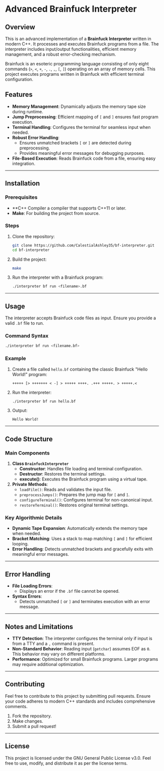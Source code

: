# Advanced Brainfuck Interpreter

## Overview

This is an advanced implementation of a **Brainfuck Interpreter** written in modern C++. It processes and executes Brainfuck programs from a file. The interpreter includes input/output functionalities, efficient memory management, and a robust error-checking mechanism.

Brainfuck is an esoteric programming language consisting of only eight commands (`>`, `<`, `+`, `-`, `.`, `,`, `[`, `]`) operating on an array of memory cells. This project executes programs written in Brainfuck with efficient terminal configuration.

## Features

- **Memory Management**: Dynamically adjusts the memory tape size during runtime.
- **Jump Preprocessing**: Efficient mapping of `[` and `]` ensures fast program execution.
- **Terminal Handling**: Configures the terminal for seamless input when needed.
- **Robust Error Handling**:
  - Ensures unmatched brackets `[` or `]` are detected during preprocessing.
  - Provides meaningful error messages for debugging purposes.
- **File-Based Execution**: Reads Brainfuck code from a file, ensuring easy integration.

---

## Installation

### Prerequisites
- **C++ Compiler a compiler that supports C++11 or later.
- **Make**: For building the project from source.

### Steps
1. Clone the repository:
   ```bash
   git clone https://github.com/CalestialAshley35/bf-interpreter.git
   cd bf-interpreter
   ```
2. Build the project:
   ```bash
   make
   ```
3. Run the interpreter with a Brainfuck program:
   ```bash
   ./interpreter bf run <filename>.bf
   ```

---

## Usage

The interpreter accepts Brainfuck code files as input. Ensure you provide a valid `.bf` file to run.

### Command Syntax
```bash
./interpreter bf run <filename.bf>
```

### Example
1. Create a file called `hello.bf` containing the classic Brainfuck "Hello World!" program:
   ```brainfuck
   +++++ [> +++++++ < -] > +++++ ++++. .+++ +++++. > +++++.<
   ```
2. Run the interpreter:
   ```bash
   ./interpreter bf run hello.bf
   ```
3. Output:
   ```
   Hello World!
   ```

---

## Code Structure

### Main Components
1. **Class `BrainfuckInterpreter`**
   - **Constructor**: Handles file loading and terminal configuration.
   - **Destructor**: Restores the terminal settings.
   - **execute()**: Executes the Brainfuck program using a virtual tape.
2. **Private Methods**:
   - `loadFile()`: Reads and validates the input file.
   - `preprocessJumps()`: Prepares the jump map for `[` and `]`.
   - `configureTerminal()`: Configures terminal for non-canonical input.
   - `restoreTerminal()`: Restores original terminal settings.

### Key Algorithmic Details
- **Dynamic Tape Expansion**: Automatically extends the memory tape when needed.
- **Bracket Matching**: Uses a stack to map matching `[` and `]` for efficient looping.
- **Error Handling**: Detects unmatched brackets and gracefully exits with meaningful error messages.

---

## Error Handling

- **File Loading Errors**: 
  - Displays an error if the `.bf` file cannot be opened.
- **Syntax Errors**: 
  - Detects unmatched `[` or `]` and terminates execution with an error message.

---

## Notes and Limitations

- **TTY Detection**: The interpreter configures the terminal only if input is from a TTY and a `,` command is present.
- **Non-Standard Behavior**: Reading input (`getchar`) assumes EOF as `0`. This behavior may vary on different platforms.
- **Performance**: Optimized for small Brainfuck programs. Larger programs may require additional optimization.

---

## Contributing

Feel free to contribute to this project by submitting pull requests. Ensure your code adheres to modern C++ standards and includes comprehensive comments.

1. Fork the repository.
2. Make changes.
3. Submit a pull request!

---

## License

This project is licensed under the GNU General Public License v3.0. Feel free to use, modify, and distribute it as per the license terms.